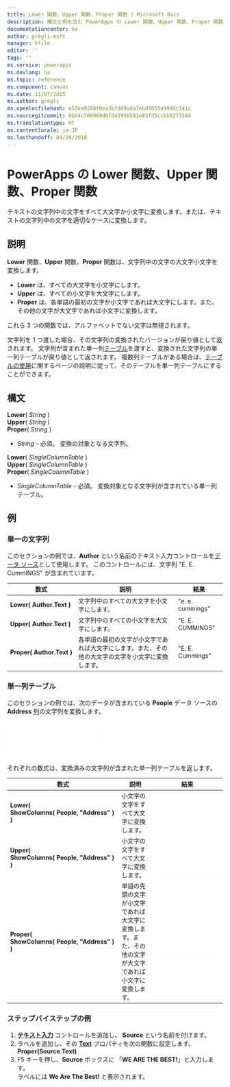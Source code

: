 ```yaml
---
title: Lower 関数、Upper 関数、Proper 関数 | Microsoft Docs
description: 構文と例を含む PowerApps の Lower 関数、Upper 関数、Proper 関数の参照情報
documentationcenter: na
author: gregli-msft
manager: kfile
editor: ''
tags: ''
ms.service: powerapps
ms.devlang: na
ms.topic: reference
ms.component: canvas
ms.date: 11/07/2015
ms.author: gregli
ms.openlocfilehash: e57ea9208f0ea3b7dd9ada7ebd9055a99ddc141c
ms.sourcegitcommit: 8bd4c700969d0fd42950581e03fd5ccbb5273584
ms.translationtype: HT
ms.contentlocale: ja-JP
ms.lasthandoff: 04/26/2018
---
```

# <a name="lower-upper-and-proper-functions-in-powerapps"></a>PowerApps の Lower 関数、Upper 関数、Proper 関数
テキストの文字列中の文字をすべて大文字か小文字に変換します。または、テキストの文字列中の文字を適切なケースに変換します。

## <a name="description"></a>説明
**Lower** 関数、**Upper** 関数、**Proper** 関数は、文字列中の文字の大文字小文字を変換します。

* **Lower** は、すべての大文字を小文字にします。
* **Upper** は、すべての小文字を大文字にします。
* **Proper** は、各単語の最初の文字が小文字であれば大文字にします。また、その他の文字が大文字であれば小文字に変換します。

これら 3 つの関数では、アルファベットでない文字は無視されます。

文字列を 1 つ渡した場合、その文字列の変換されたバージョンが戻り値として返されます。  文字列が含まれた単一列[テーブル](../working-with-tables.md)を渡すと、変換された文字列の単一列テーブルが戻り値として返されます。 複数列テーブルがある場合は、[テーブルの使用](../working-with-tables.md)に関するページの説明に従って、そのテーブルを単一列テーブルにすることができます。

## <a name="syntax"></a>構文
**Lower**( *String* )<br>**Upper**( *String* )<br>**Proper**( *String* )

* *String* - 必須。 変換の対象となる文字列。

**Lower**( *SingleColumnTable* )<br>**Upper**( *SingleColumnTable* )<br>**Proper**( *SingleColumnTable* )

* *SingleColumnTable* - 必須。 変換対象となる文字列が含まれている単一列テーブル。

## <a name="examples"></a>例
### <a name="single-string"></a>単一の文字列
このセクションの例では、**Author** という名前のテキスト入力コントロールを[データ ソース](../working-with-data-sources.md)として使用します。 このコントロールには、文字列 "E. E. CummINGS" が含まれています。

| 数式 | 説明 | 結果 |
| --- | --- | --- |
| **Lower(&nbsp;Author.Text&nbsp;)** |文字列中のすべての大文字を小文字にします。 |"e. e. cummings" |
| **Upper(&nbsp;Author.Text&nbsp;)** |文字列中のすべての小文字を大文字にします。 |"E. E. CUMMINGS" |
| **Proper(&nbsp;Author.Text&nbsp;)** |各単語の最初の文字が小文字であれば大文字にします。また、その他の大文字の文字を小文字に変換します。 |"E. E. Cummings" |

### <a name="single-column-table"></a>単一列テーブル
このセクションの例では、次のデータが含まれている **People** データ ソースの **Address** [列](../working-with-tables.md#columns)の文字列を変換します。

![](media/function-lower-upper-proper/people-table.png)

それぞれの数式は、変換済みの文字列が含まれた単一列テーブルを返します。

| 数式 | 説明 | 結果 |
| --- | --- | --- |
| **Lower( ShowColumns(&nbsp;People,&nbsp;"Address"&nbsp;) )** |小文字の文字をすべて大文字に変換します。 |<style> img { max-width:none; } </style> ![](media/function-lower-upper-proper/people-table-lower.png) |
| **Upper( ShowColumns(&nbsp;People,&nbsp;"Address"&nbsp;) )** |小文字の文字をすべて大文字に変換します。 |![](media/function-lower-upper-proper/people-table-upper.png) |
| **Proper( ShowColumns(&nbsp;People,&nbsp;"Address"&nbsp;) )** |単語の先頭の文字が小文字であれば大文字に変換します。また、その他の文字が大文字であれば小文字に変換します。 |![](media/function-lower-upper-proper/people-table-proper.png) |

### <a name="step-by-step-example"></a>ステップバイステップの例
1. **[テキスト入力](../controls/control-text-input.md)** コントロールを追加し、 **Source** という名前を付けます。
2. ラベルを追加し、その **[Text](../controls/properties-core.md)** プロパティを次の関数に設定します。<br>**Proper(Source.Text)**
3. F5 キーを押し、**Source** ボックスに 「**WE ARE THE BEST!**」と入力します。<br>ラベルには **We Are The Best!** と表示されます。


